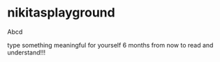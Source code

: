 # nikitasplayground
Abcd

type something meaningful for yourself 6 months from now to read and understand!!!

